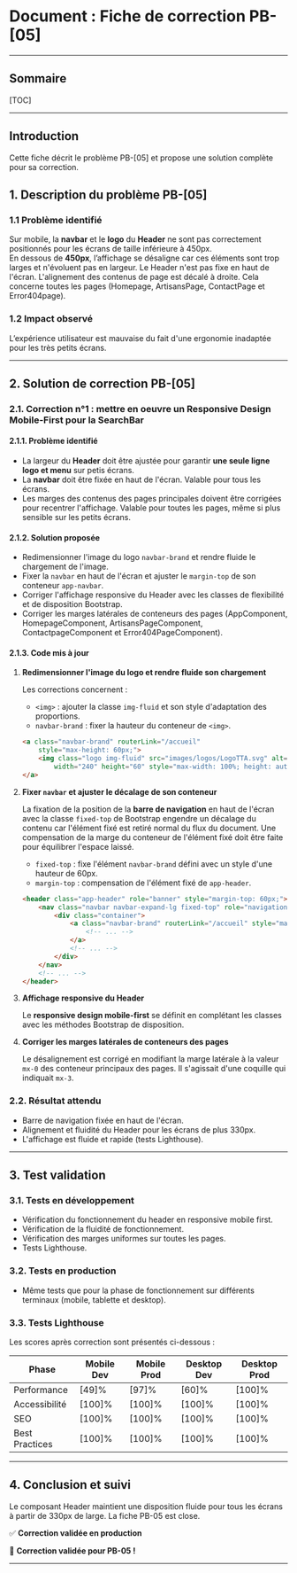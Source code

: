 # Document : Fiche de correction PB-[05]

---

## Sommaire

[TOC]

---

## Introduction

Cette fiche décrit le problème PB-[05] et propose une solution complète pour sa correction.

## 1. Description du problème PB-[05]

### 1.1 Problème identifié

Sur mobile, la **navbar** et le **logo** du **Header** ne sont pas correctement positionnés pour les écrans de taille inférieure à 450px.  
En dessous de **450px**, l’affichage se désaligne car ces éléments sont trop larges et n'évoluent pas en largeur.
Le Header n'est pas fixe en haut de l'écran.
L'alignement des contenus de page est décalé à droite. Cela concerne toutes les pages (Homepage, ArtisansPage, ContactPage et Error404page).

### 1.2 Impact observé

L’expérience utilisateur est mauvaise du fait d'une ergonomie inadaptée pour les très petits écrans.

---

## 2. Solution de correction PB-[05]

### 2.1. Correction n°1 : mettre en oeuvre un Responsive Design Mobile-First pour la SearchBar

#### 2.1.1. Problème identifié

- La largeur du **Header** doit être ajustée pour garantir **une seule ligne logo et menu** sur petis écrans.
- La **navbar** doit être fixée en haut de l'écran. Valable pour tous les écrans.
- Les marges des contenus des pages principales doivent être corrigées pour recentrer l'affichage. Valable pour toutes les pages, même si plus sensible sur les petits écrans.

#### 2.1.2. Solution proposée

- Redimensionner l'image du logo `navbar-brand` et rendre fluide le chargement de l'image.
- Fixer la `navbar` en haut de l'écran et ajuster le `margin-top` de son conteneur `app-navbar`.
- Corriger l'affichage responsive du Header avec les classes de flexibilité et de disposition Bootstrap.
- Corriger les marges latérales de conteneurs des pages (AppComponent, HomepageComponent, ArtisansPageComponent, ContactpageComponent et Error404PageComponent).

#### 2.1.3. Code mis à jour

1. **Redimensionner l'image du logo et rendre fluide son chargement**

    Les corrections concernent :

    - `<img>` : ajouter la classe `img-fluid` et son style d'adaptation des proportions.
    - `navbar-brand` : fixer la hauteur du conteneur de `<img>`.

    ```html
    <a class="navbar-brand" routerLink="/accueil"
        style="max-height: 60px;">
        <img class="logo img-fluid" src="images/logos/LogoTTA.svg" alt="Logo Trouve Ton Artisan" role="img"
            width="240" height="60" style="max-width: 100%; height: auto;">
    </a>
    ```

2. **Fixer `navbar` et ajuster le décalage de son conteneur**

    La fixation de la position de la **barre de navigation** en haut de l'écran avec la classe `fixed-top` de Bootstrap engendre un décalage du contenu car l'élément fixé est retiré normal du flux du document. Une compensation de la marge du conteneur de l'élément fixé doit être faite pour équilibrer l'espace laissé.

    - `fixed-top` : fixe l'élément `navbar-brand` défini avec un style d'une hauteur de 60px.
    - `margin-top` : compensation de l'élément fixé de `app-header`.

    ```html
    <header class="app-header" role="banner" style="margin-top: 60px;">
        <nav class="navbar navbar-expand-lg fixed-top" role="navigation">
            <div class="container">
                <a class="navbar-brand" routerLink="/accueil" style="max-height: 60px;">
                    <!-- ... -->
                </a>
                <!-- ... -->
            </div>
        </nav>
        <!-- ... -->
    </header> 
    ```

3. **Affichage responsive du Header**

    Le **responsive design mobile-first** se définit en complétant les classes avec les méthodes Bootstrap de disposition.

4. **Corriger les marges latérales de conteneurs des pages**

    Le désalignement est corrigé en modifiant la marge latérale à la valeur `mx-0` des conteneur principaux des pages. Il s'agissait d'une coquille qui indiquait `mx-3`.

### 2.2. Résultat attendu

- Barre de navigation fixée en haut de l'écran.
- Alignement et fluidité du Header pour les écrans de plus 330px.
- L'affichage est fluide et rapide (tests Lighthouse).

---

## 3. Test validation

### 3.1. Tests en développement

- Vérification du fonctionnement du header en responsive mobile first.
- Vérification de la fluidité de fonctionnement.
- Vérification des marges uniformes sur toutes les pages.
- Tests Lighthouse.

### 3.2. Tests en production

- Même tests que pour la phase de fonctionnement sur différents terminaux (mobile, tablette et desktop).

### 3.3. Tests Lighthouse

Les scores après correction sont présentés ci-dessous :

| Phase | Mobile Dev | Mobile Prod | Desktop Dev | Desktop Prod |
|-------|-----------|------------|------------|------------|
| Performance | [49]% | [97]% | [60]% | [100]% |
| Accessibilité | [100]% | [100]% | [100]% | [100]% |
| SEO | [100]% | [100]% | [100]% | [100]% |
| Best Practices | [100]% | [100]% | [100]% | [100]% |

---

## 4. Conclusion et suivi

Le composant Header maintient une disposition fluide pour tous les écrans à partir de 330px de large.
La fiche PB-05 est close.

✅ **Correction validée en production**

🚀 **Correction validée pour PB-05 !**

---
